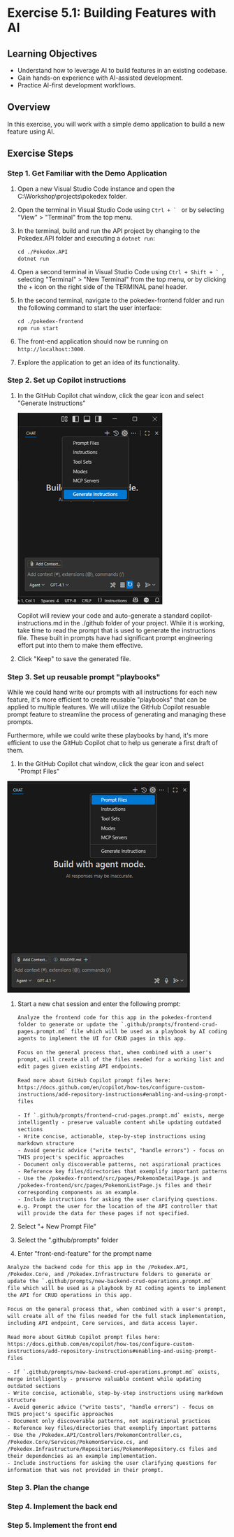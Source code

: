 # Exercise 5.1: Building Features with AI

## Learning Objectives

- Understand how to leverage AI to build features in an existing codebase.
- Gain hands-on experience with AI-assisted development.
- Practice AI-first development workflows.

## Overview

In this exercise, you will work with a simple demo application to build a new feature using AI. 

## Exercise Steps

### Step 1. Get Familiar with the Demo Application

1. Open a new Visual Studio Code instance and open the C:\Workshop\projects\pokedex folder.

1. Open the terminal in Visual Studio Code using ``Ctrl + ` `` or by selecting "View" > "Terminal" from the top menu.

1. In the terminal, build and run the API project by changing to the Pokedex.API folder and executing a ```dotnet run```:
    
    ```shell
    cd ./Pokedex.API
    dotnet run
    ```

1. Open a second terminal in Visual Studio Code using ``Ctrl + Shift + ` ``, selecting "Terminal" > "New Terminal" from the top menu, or by clicking the + icon on the right side of the TERMINAL panel header.

1. In the second terminal, navigate to the pokedex-frontend folder and run the following command to start the user interface:

    ```shell
    cd ./pokedex-frontend
    npm run start
    ```

1. The front-end application should now be running on `http://localhost:3000`.

1. Explore the application to get an idea of its functionality.

### Step 2. Set up Copilot instructions

1. In the GitHub Copilot chat window, click the gear icon and select "Generate Instructions"
  
    ![alt text](image.png)
  
    Copilot will review your code and auto-generate a standard copilot-instructions.md in the ./github folder of your project. While it is working, take time to read the prompt that is used to generate the instructions file. These built in prompts have had significant prompt engineering effort put into them to make them effective.

1. Click "Keep" to save the generated file.

### Step 3. Set up reusable prompt "playbooks"

While we could hand write our prompts with all instructions for each new feature, it's more efficient to create reusable "playbooks" that can be applied to multiple features. We will utilize the GitHub Copilot resuable prompt feature to streamline the process of generating and managing these prompts.

Furthermore, while we could write these playbooks by hand, it's more efficient to use the GitHub Copilot chat to help us generate a first draft of them.

1. In the GitHub Copilot chat window, click the gear icon and select "Prompt Files"

![alt text](image-1.png)

1. Start a new chat session and enter the following prompt:

    ```
    Analyze the frontend code for this app in the pokedex-frontend folder to generate or update the `.github/prompts/frontend-crud-pages.prompt.md` file which will be used as a playbook by AI coding agents to implement the UI for CRUD pages in this app.

    Focus on the general process that, when combined with a user's prompt, will create all of the files needed for a working list and edit pages given existing API endpoints.

    Read more about GitHub Copilot prompt files here: https://docs.github.com/en/copilot/how-tos/configure-custom-instructions/add-repository-instructions#enabling-and-using-prompt-files

    - If `.github/prompts/frontend-crud-pages.prompt.md` exists, merge intelligently - preserve valuable content while updating outdated sections
    - Write concise, actionable, step-by-step instructions using markdown structure
    - Avoid generic advice ("write tests", "handle errors") - focus on THIS project's specific approaches
    - Document only discoverable patterns, not aspirational practices
    - Reference key files/directories that exemplify important patterns
    - Use the /pokedex-frontend/src/pages/PokemonDetailPage.js and /pokedex-frontend/src/pages/PokemonListPage.js files and their corresponding components as an example.
    - Include instructions for asking the user clarifying questions. e.g. Prompt the user for the location of the API controller that will provide the data for these pages if not specified.
    ```

1. Select "+ New Prompt File"

1. Select the ".github/prompts" folder

1. Enter "front-end-feature" for the prompt name

```
Analyze the backend code for this app in the /Pokedex.API, /Pokedex.Core, and /Pokedex.Infrastructure folders to generate or update the `.github/prompts/new-backend-crud-operations.prompt.md` file which will be used as a playbook by AI coding agents to implement the API for CRUD operations in this app.

Focus on the general process that, when combined with a user's prompt, will create all of the files needed for the full stack implementation, including API endpoint, Core services, and data access layer.

Read more about GitHub Copilot prompt files here: https://docs.github.com/en/copilot/how-tos/configure-custom-instructions/add-repository-instructions#enabling-and-using-prompt-files

- If `.github/prompts/new-backend-crud-operations.prompt.md` exists, merge intelligently - preserve valuable content while updating outdated sections
- Write concise, actionable, step-by-step instructions using markdown structure
- Avoid generic advice ("write tests", "handle errors") - focus on THIS project's specific approaches
- Document only discoverable patterns, not aspirational practices
- Reference key files/directories that exemplify important patterns
- Use the /Pokedex.API/Controllers/PokemonController.cs, /Pokedex.Core/Services/PokemonService.cs, and /Pokedex.Infrastructure/Repositories/PokemonRepository.cs files and their dependencies as an example implementation.
- Include instructions for asking the user clarifying questions for information that was not provided in their prompt.
```

### Step 3. Plan the change

### Step 4. Implement the back end

### Step 5. Implement the front end